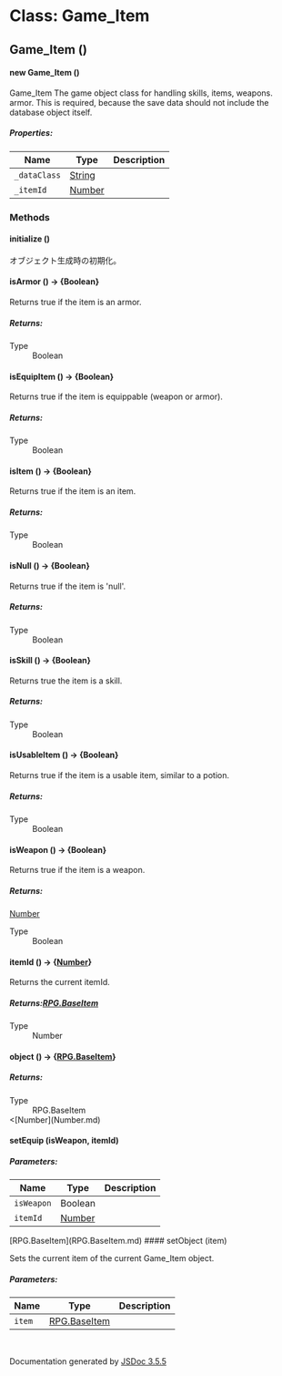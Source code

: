 # Class: Game_Item

## Game_Item ()

#### new Game_Item ()

Game_Item The game object class for handling skills, items, weapons. armor. This is required, because the save data should not include the database object itself.

##### Properties:

| Name | Type | Description |
| --- | --- | --- |
| `_dataClass` | [String](String.md) |  |
| `_itemId` | [Number](Number.md) |  |

<dl>
</dl>

### Methods

#### initialize ()


 オブジェクト生成時の初期化。
<dl>
</dl>

#### isArmor () → {Boolean}


Returns true if the item is an armor.
<dl>
</dl>

##### Returns:

<dl>
                <dt> Type </dt>
                <dd>
                    <span>Boolean</span>
                </dd>
            </dl>

#### isEquipItem () → {Boolean}


Returns true if the item is equippable (weapon or armor).
<dl>
</dl>

##### Returns:

<dl>
                <dt> Type </dt>
                <dd>
                    <span>Boolean</span>
                </dd>
            </dl>

#### isItem () → {Boolean}


Returns true if the item is an item.
<dl>
</dl>

##### Returns:

<dl>
                <dt> Type </dt>
                <dd>
                    <span>Boolean</span>
                </dd>
            </dl>

#### isNull () → {Boolean}


Returns true if the item is 'null'.
<dl>
</dl>

##### Returns:

<dl>
                <dt> Type </dt>
                <dd>
                    <span>Boolean</span>
                </dd>
            </dl>

#### isSkill () → {Boolean}


Returns true the item is a skill.
<dl>
</dl>

##### Returns:

<dl>
                <dt> Type </dt>
                <dd>
                    <span>Boolean</span>
                </dd>
            </dl>

#### isUsableItem () → {Boolean}


Returns true if the item is a usable item, similar to a potion.
<dl>
</dl>

##### Returns:

<dl>
                <dt> Type </dt>
                <dd>
                    <span>Boolean</span>
                </dd>
            </dl>

#### isWeapon () → {Boolean}


Returns true if the item is a weapon.
<dl>
</dl>

##### Returns:
[Number](Number.md)
<dl>
                <dt> Type </dt>
                <dd>
                    <span>Boolean</span>
                </dd>
            </dl>

#### itemId () → {[Number](Number.md)}


Returns the current itemId.
<dl>
</dl>

##### Returns:[RPG.BaseItem](RPG.BaseItem.md)

<dl>
                <dt> Type </dt>
                <dd>
                    <span><a>Number</a></span>
                </dd>
            </dl>

#### object () → {[RPG.BaseItem](RPG.BaseItem.md)}

<dl>
</dl>

##### Returns:

<dl>
                <dt> Type </dt>
                <dd>
                    <span><a>RPG.BaseItem</a></span>
                </dd>
            <[Number](Number.md)

#### setEquip (isWeapon, itemId)

##### Parameters:

| Name | Type | Description |
| --- | --- | --- |
| `isWeapon` | Boolean |  |
| `itemId` | [Number](Number.md) |  |

<dl>
</dl>
[RPG.BaseItem](RPG.BaseItem.md)
#### setObject (item)


Sets the current item of the current Game_Item object.

##### Parameters:

| Name | Type | Description |
| --- | --- | --- |
| `item` | [RPG.BaseItem](RPG.BaseItem.md) |  |

<dl>
</dl>


 <br>

  Documentation generated by [JSDoc 3.5.5](https://github.com/jsdoc3/jsdoc)
